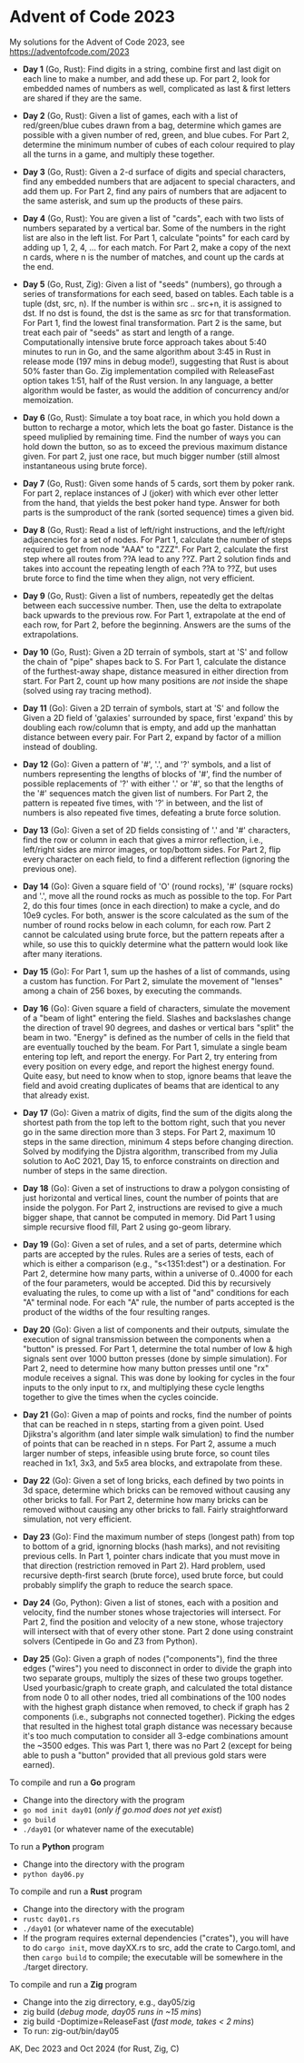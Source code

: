 # Advent of Code 2023

My solutions for the Advent of Code 2023, 
see https://adventofcode.com/2023

* **Day 1** (Go, Rust): Find digits in a string, combine first and last digit
  on each line to make a number, and add these up. For part 2, look for
  embedded names of numbers as well, complicated as last & first letters are
  shared if they are the same.

* **Day 2** (Go, Rust): Given a list of games, each with a list of 
  red/green/blue cubes drawn from a bag, determine which games are possible 
  with a given number of red, green, and blue cubes. For Part 2, determine 
  the minimum number of cubes of each colour required to play all the
  turns in a game, and multiply these together.

* **Day 3** (Go, Rust): Given a 2-d surface of digits and special characters, 
  find any embedded numbers that are adjacent to special characters, and
  add them up. For Part 2, find any pairs of numbers that are adjacent to 
  the same asterisk, and sum up the products of these pairs.

* **Day 4** (Go, Rust): You are given a list of "cards", each with two lists of 
  numbers separated by a vertical bar. Some of the numbers in the right 
  list are also in the left list. For Part 1, calculate "points" for each 
  card by adding up 1, 2, 4, ... for each match. For Part 2, make a copy 
  of the next n cards, where n is the number of matches, and count up the 
  cards at the end.

* **Day 5** (Go, Rust, Zig): Given a list of "seeds" (numbers), go through a
  series of transformations for each seed, based on tables. Each table is a
  tuple (dst, src, n). If the number is within src ..  src+n,  it is assigned
  to dst. If no dst is found, the dst is the same as src for that
  transformation. For Part 1, find the lowest final transformation. 
  Part 2 is the same, but treat each pair of "seeds" as start and length 
  of a range. Computationally intensive brute force approach takes about 5:40
  minutes to run in Go, and the same algorithm about 3:45 in Rust in release
  mode (197 mins in debug mode!), suggesting that Rust is about 50% faster than
  Go. Zig implementation compiled with ReleaseFast option takes 1:51, half of
  the Rust version. In any language, a better algorithm would be faster, as
  would the addition of concurrency and/or memoization.

* **Day 6** (Go, Rust): Simulate a toy boat race, in which you hold down a button
  to recharge a motor, which lets the boat go faster. Distance is the speed
  muliplied by remaining time. Find the number of ways you can hold down the
  button, so as to exceed the previous maximum distance given. For part 2, just
  one race, but much bigger number (still almost instantaneous using brute
  force).

* **Day 7** (Go, Rust): Given some hands of 5 cards, sort them by poker rank. 
  For part 2, replace instances of J (joker) with which ever other letter
  from the hand, that yields the best poker hand type. Answer for both 
  parts is the sumproduct of the rank (sorted sequence) times a given bid.

* **Day 8** (Go, Rust): Read a list of left/right instructions, and the left/right
  adjacencies for a set of nodes. For  Part 1, calculate the number of steps
  required to get from node "AAA" to "ZZZ". For Part 2, calculate the first
  step where all routes from ??A lead to any ??Z. Part 2 solution finds and
  takes into account the repeating length of each ??A to ??Z, but uses brute
  force to find the time when they align, not very efficient.

* **Day 9** (Go, Rust): Given a list of numbers, repeatedly get the deltas between
  each successive number. Then, use the delta to extrapolate back upwards to
  the previous row. For Part 1, extrapolate at the end of each row, for Part 2,
  before the beginning. Answers are the sums of the extrapolations.

* **Day 10** (Go, Rust): Given a 2D terrain of symbols, start at 'S' and follow the
  chain of "pipe" shapes back to S. For Part 1, calculate the distance of the
  furthest-away shape, distance measured in either direction from start.  For
  Part 2, count up how many positions are *not* inside the shape (solved using
  ray tracing method).

* **Day 11** (Go): Given a 2D terrain of symbols, start at 'S' and follow the
  Given a 2D field of 'galaxies' surrounded by space, first 'expand' this by
  doubling each row/column that is empty, and add up the manhattan distance
  between every pair. For Part 2, expand by factor of a million instead of
  doubling.

* **Day 12** (Go): Given a pattern of '#', '.', and '?' symbols, and a list of
  numbers representing the lengths of blocks of '#', find the number of
  possible replacements of '?' with either '.' or '#', so that the lengths of
  the '#' sequences match the given list of numbers. For Part 2, the pattern is
  repeated five times, with '?' in between, and the list of numbers is also
  repeated five times, defeating a brute force solution.

* **Day 13** (Go): Given a set of 2D fields consisting of '.' and '#'
  characters, find the row or column in each that gives a mirror reflection,
  i.e., left/right sides are mirror images, or top/bottom sides. For Part 2,
  flip every character on each field, to find a different reflection
  (ignoring the previous one).

* **Day 14** (Go): Given a square field of 'O' (round rocks), '#' (square rocks)
  and '.', move all the round rocks as much as possible to the top. For Part 2,
  do this four times (once in each direction) to make a cycle, and do 10e9
  cycles. For both, answer is the score calculated as the sum of the number of
  round rocks below in each column, for each row. Part 2 cannot be calculated
  using brute force, but the pattern repeats after a while, so use this to
  quickly determine what the pattern would look like after many iterations.

* **Day 15** (Go): For Part 1, sum up the hashes of a list of commands, using a
  custom has function. For Part 2, simulate the movement of "lenses" among a
  chain of 256 boxes, by executing the commands.

* **Day 16** (Go): Given square a field of characters, simulate the movement of
  a "beam of light" entering the field. Slashes and backslashes change the
  direction of travel 90 degrees, and dashes or vertical bars "split" the beam
  in two. "Energy" is defined as the number of cells in the field that are
  eventually  touched by the beam. For Part 1, simulate a single beam entering
  top left, and report the energy. For Part 2, try entering from every position
  on every edge, and report the highest energy found.  Quite easy, but need to
  know when to stop, ignore beams that leave the field and avoid creating
  duplicates of beams that are identical to any that already exist.

* **Day 17** (Go): Given a matrix of digits, find the sum of the digits along
  the shortest path from the top left to the bottom right, such that you
  never go in the same direction more than 3 steps. For Part 2, maximum 10
  steps in the same direction, minimum 4 steps before changing direction.
  Solved by modifying the Djistra algorithm, transcribed from my Julia
  solution to AoC 2021, Day 15, to enforce constraints on direction and
  number of steps in the same direction.

* **Day 18** (Go): Given a set of instructions to draw a polygon consisting of
  just horizontal and vertical lines, count the number of points that are
  inside the polygon. For Part 2, instructions are revised to give a
  much bigger shape, that cannot be computed in memory. Did Part 1 using
  simple recursive flood fill, Part 2 using go-geom library.

* **Day 19** (Go): Given a set of rules, and a set of parts, determine which
  parts are accepted by the rules. Rules are a series of tests, each of which
  is either a comparison (e.g., "s<1351:dest") or a destination.  For Part 2,
  determine how many parts, within a universe of 0..4000 for each of the four
  parameters, would be accepted. Did this by recursively evaluating the rules,
  to come up with a list of "and" conditions for each "A" terminal node. For
  each "A" rule, the number of parts accepted is the product of the widths of
  the four resulting ranges.

* **Day 20** (Go): Given a list of components and their outputs, simulate the 
  execution of signal transmission between the components when a "button" is
  pressed.  For Part 1, determine the total number of low & high signals sent
  over 1000 button presses (done by simple simulation). For Part 2, need to
  determine how many button presses until one "rx" module receives a signal.
  This was done by looking for cycles in the four inputs to the only input to
  rx, and multiplying these cycle lengths together to give the times when the
  cycles coincide.

* **Day 21** (Go): Given a map of points and rocks, find the number of points
  that can be reached in n steps, starting from a given point.  Used Djikstra's
  algorithm (and later simple walk simulation) to find the number of points
  that can be reached in n steps.  For Part 2, assume a much larger number of
  steps, infeasible using brute force, so count tiles reached in 1x1, 3x3, and
  5x5 area blocks, and extrapolate from these.

* **Day 22** (Go): Given a set of long bricks, each defined by two points 
  in 3d space, determine which bricks can be removed without causing any other
  bricks to fall. For Part 2, determine how many bricks can be removed without
  causing any other bricks to fall. Fairly straightforward simulation, not very
  efficient.

* **Day 23** (Go): Find the maximum number of steps (longest path) from top to
  bottom of a grid, ignorning blocks (hash marks), and not revisiting previous
  cells. In Part 1, pointer chars indicate that you must move in that direction
  (restriction removed in Part 2). Hard problem, used recursive depth-first 
  search (brute force), used brute force, but could probably simplify the graph 
  to reduce the search space.

* **Day 24** (Go, Python): Given a list of stones, each with a position and velocity,
  find the number stones whose trajectories will intersect. For Part 2, find
  the position and velocity of a new stone, whose trajectory will intersect
  with that of every other stone. Part 2 done using constraint solvers 
  (Centipede in Go and Z3 from Python).

* **Day 25** (Go): Given a graph of nodes ("components"), find the three edges
  ("wires") you need to disconnect in order to divide the graph into two
  separate groups, multiply the sizes of these two groups together. Used
  yourbasic/graph to create graph, and calculated the total distance from node
  0 to all other nodes, tried all combinations of the 100 nodes with the
  highest graph distance when removed, to check if graph has 2 components (i.e.,
  subgraphs not connected together). Picking the edges that resulted in
  the highest total graph distance was necessary because it's too much
  computation to consider all 3-edge combinations amount the ~3500 edges.
  This was Part 1, there was no Part 2 (except for being able to push a
  "button" provided that all previous gold stars were earned).

To compile and run a **Go** program
* Change into the directory with the program
* `go mod init day01`  (*only if go.mod does not yet exist*)
* `go build`
* `./day01`  (or whatever name of the executable)

To run a **Python** program
* Change into the directory with the program
* `python day06.py`

To compile and run a **Rust** program
* Change into the directory with the program
* `rustc day01.rs`
* `./day01`  (or whatever name of the executable)
* If the program requires external dependencies ("crates"), you will 
  have to do `cargo init`, move dayXX.rs to src, add the crate to
  Cargo.toml, and then `cargo build` to compile; the executable will
  be somewhere in the ./target directory.

To compile and run a **Zig** program
* Change into the zig dirrectory, e.g., day05/zig
* zig build (*debug mode, day05 runs in ~15 mins*)
* zig build -Doptimize=ReleaseFast (*fast mode, takes < 2 mins*)
* To run: zig-out/bin/day05

AK, Dec 2023 and Oct 2024 (for Rust, Zig, C)
